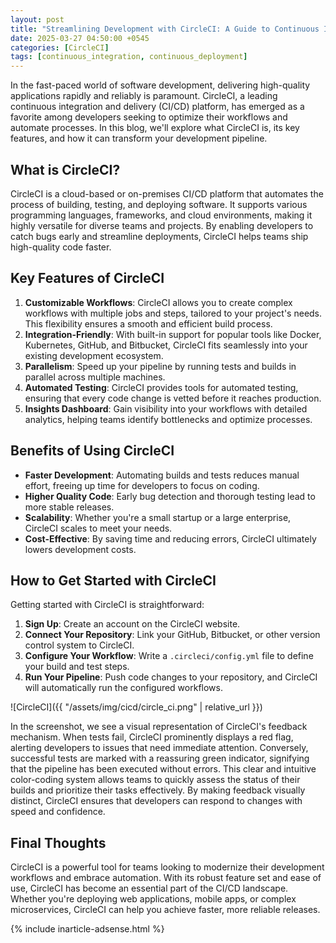 ```yaml
---
layout: post
title: "Streamlining Development with CircleCI: A Guide to Continuous Integration and Delivery"
date: 2025-03-27 04:50:00 +0545
categories: [CircleCI]
tags: [continuous_integration, continuous_deployment]
---
```


In the fast-paced world of software development, delivering high-quality applications rapidly and reliably is paramount. CircleCI, a leading continuous integration and delivery (CI/CD) platform, has emerged as a favorite among developers seeking to optimize their workflows and automate processes. In this blog, we'll explore what CircleCI is, its key features, and how it can transform your development pipeline.

## What is CircleCI?

CircleCI is a cloud-based or on-premises CI/CD platform that automates the process of building, testing, and deploying software. It supports various programming languages, frameworks, and cloud environments, making it highly versatile for diverse teams and projects. By enabling developers to catch bugs early and streamline deployments, CircleCI helps teams ship high-quality code faster.

## Key Features of CircleCI

1. **Customizable Workflows**: CircleCI allows you to create complex workflows with multiple jobs and steps, tailored to your project's needs. This flexibility ensures a smooth and efficient build process.
2. **Integration-Friendly**: With built-in support for popular tools like Docker, Kubernetes, GitHub, and Bitbucket, CircleCI fits seamlessly into your existing development ecosystem.
3. **Parallelism**: Speed up your pipeline by running tests and builds in parallel across multiple machines.
4. **Automated Testing**: CircleCI provides tools for automated testing, ensuring that every code change is vetted before it reaches production.
5. **Insights Dashboard**: Gain visibility into your workflows with detailed analytics, helping teams identify bottlenecks and optimize processes.

## Benefits of Using CircleCI

- **Faster Development**: Automating builds and tests reduces manual effort, freeing up time for developers to focus on coding.
- **Higher Quality Code**: Early bug detection and thorough testing lead to more stable releases.
- **Scalability**: Whether you're a small startup or a large enterprise, CircleCI scales to meet your needs.
- **Cost-Effective**: By saving time and reducing errors, CircleCI ultimately lowers development costs.

## How to Get Started with CircleCI

Getting started with CircleCI is straightforward:

1. **Sign Up**: Create an account on the CircleCI website.
2. **Connect Your Repository**: Link your GitHub, Bitbucket, or other version control system to CircleCI.
3. **Configure Your Workflow**: Write a `.circleci/config.yml` file to define your build and test steps.
4. **Run Your Pipeline**: Push code changes to your repository, and CircleCI will automatically run the configured workflows.

![CircleCI]({{ "/assets/img/cicd/circle_ci.png" | relative_url }})

In the screenshot, we see a visual representation of CircleCI's feedback mechanism. When tests fail, CircleCI prominently displays a red flag, alerting developers to issues that need immediate attention. Conversely, successful tests are marked with a reassuring green indicator, signifying that the pipeline has been executed without errors. This clear and intuitive color-coding system allows teams to quickly assess the status of their builds and prioritize their tasks effectively. By making feedback visually distinct, CircleCI ensures that developers can respond to changes with speed and confidence.

## Final Thoughts

CircleCI is a powerful tool for teams looking to modernize their development workflows and embrace automation. With its robust feature set and ease of use, CircleCI has become an essential part of the CI/CD landscape. Whether you're deploying web applications, mobile apps, or complex microservices, CircleCI can help you achieve faster, more reliable releases.

{% include inarticle-adsense.html %}